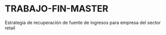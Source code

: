 # TRABAJO-FIN-MASTER
Estrategia de recuperación de fuente de ingresos para empresa del  sector retail
